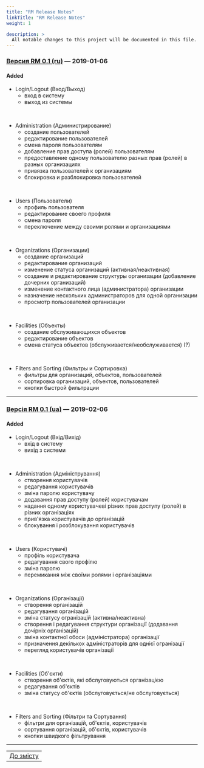 ```yaml
---
title: "RM Release Notes"
linkTitle: "RM Release Notes"
weight: 1

description: >
  All notable changes to this project will be documented in this file.
---
```


### [Версия RM 0.1 (ru)] &mdash; 2019-01-06
#### Added

- Login/Logout (Вход/Выход)
  - вход в систему
  - выход из системы

<br/>

- Administration (Администрирование)
  - создание пользователей
  - редактирование пользователей
  - смена пароля пользователям
  - добавление прав доступа (ролей) пользователям
  - предоставление одному пользователю разных прав (ролей) в разных организациях
  - привязка пользователей к организациям
  - блокировка и разблокировка пользователей

<br/>

- Users (Пользователи)
  - профиль пользователя
  - редактирование своего профиля
  - смена пароля
  - переключение между своими ролями и организациями

<br/>

- Organizations (Организации)
  - создание организаций
  - редактирование организаций
  - изменение статуса организаций (активная/неактивная)
  - создание и редактирование структуры организации (добавление дочерних организаций)
  - изменение контактного лица (администратора) организации
  - назначение нескольких администраторов для одной организации
  - просмотр пользователей организации

<br/>

- Facilities (Объекты)
  - создание обслуживающихся объектов
  - редактирование объектов
  - смена статуса объектов (обслуживается/необслуживается) (?)

<br/>

- Filters and Sorting (Фильтры и Сортировка)
  - фильтры для организаций, объектов, пользователей
  - сортировка организаций, объектов, пользователей
  - кнопки быстрой фильтрации

___

### [Версія RM 0.1 (ua)] &mdash; 2019-02-06
#### Added

- Login/Logout (Вхід/Вихід)
  - вхід в систему
  - вихід з системи

<br/>

- Administration (Адміністрування)
  - створення користувачів
  - редагування користувачів
  - зміна паролю користувачу
  - додавання прав доступу (ролей) користувачам
  - надання одному користувачеві різних прав доступу (ролей) в різних організаціях
  - прив'язка користувачів до організацій
  - блокування і розблокування користувачів

<br/>

- Users (Користувачі)
  - профіль користувача
  - редагування свого профілю
  - зміна паролю
  - перемикання між своїми ролями і організаціями

<br/>

- Organizations (Організації)
  - створення організацій
  - редагування організацій
  - зміна статусу огранізацій (активна/неактивна)
  - створення і редагування структури організації (додавання дочірніх організацій)
  - зміна контактної обоси (адміністратора) організації
  - призначення декількох адміністраторів для однієї огранізації
  - перегляд користувачів організації

<br/>

- Facilities (Об'єкти)
  - створення об'єктів, які обслуговуються організацією
  - редагування об'єктів
  - зміна статусу об'єктів (обслуговується/не обслуговується)

<br/>

- Filters and Sorting (Фільтри та Сортування)
  - фільтри для організацій, об'єктів, користувачів
  - сортування організацій, об'єктів, користувачів
  - кнопки швидкого фільтрування
___
| |
|-|
| [До змісту](/docs/toc/) |

[Версия RM 0.1 (ru)]: https://gitlab.rmsoft.io/rm-soft/rm-api/commits/release-0.1
[Версія RM 0.1 (ua)]: https://gitlab.rmsoft.io/rm-soft/rm-api/commits/release-0.1
